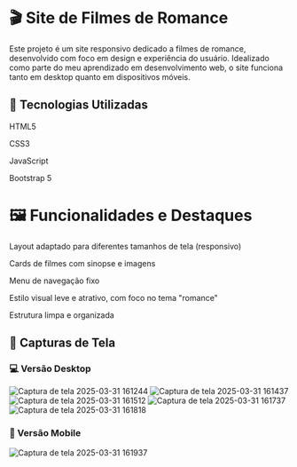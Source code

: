 # 🎬 Site de Filmes de Romance
Este projeto é um site responsivo dedicado a filmes de romance, desenvolvido com foco em design e experiência do usuário. Idealizado como parte do meu aprendizado em desenvolvimento web, o site funciona tanto em desktop quanto em dispositivos móveis.

## 🔧 Tecnologias Utilizadas
HTML5

CSS3

JavaScript

Bootstrap 5

# 🖼️ Funcionalidades e Destaques
Layout adaptado para diferentes tamanhos de tela (responsivo)

Cards de filmes com sinopse e imagens

Menu de navegação fixo

Estilo visual leve e atrativo, com foco no tema "romance"

Estrutura limpa e organizada
 ## 📱 Capturas de Tela
### 💻 Versão Desktop
 ![Captura de tela 2025-03-31 161244](https://github.com/user-attachments/assets/0bf5b31b-7866-47ab-9a22-351d4ed0fc77)
 ![Captura de tela 2025-03-31 161437](https://github.com/user-attachments/assets/39a3d3bd-db20-4bde-a36b-76b1377e4323)
 ![Captura de tela 2025-03-31 161512](https://github.com/user-attachments/assets/4d77698b-582f-466d-8b8b-bbd053241660)
 ![Captura de tela 2025-03-31 161737](https://github.com/user-attachments/assets/6ad7f6f9-6012-4e60-8155-b6ba39253f43)
 ![Captura de tela 2025-03-31 161818](https://github.com/user-attachments/assets/6caad20e-f41d-49d2-9900-704ca9b3e935)

### 📱 Versão Mobile
 ![Captura de tela 2025-03-31 161937](https://github.com/user-attachments/assets/210b8785-0cf2-4b68-ab3a-82a4099487ff)




 


